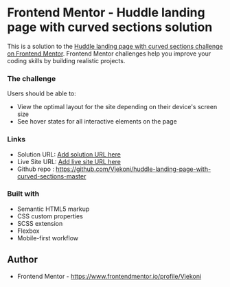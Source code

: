 # Frontend Mentor - Huddle landing page with curved sections solution

This is a solution to the [Huddle landing page with curved sections challenge on Frontend Mentor](https://www.frontendmentor.io/challenges/huddle-landing-page-with-curved-sections-5ca5ecd01e82137ec91a50f2). Frontend Mentor challenges help you improve your coding skills by building realistic projects. 


### The challenge

Users should be able to:

- View the optimal layout for the site depending on their device's screen size
- See hover states for all interactive elements on the page

### Links

- Solution URL: [Add solution URL here](https://your-solution-url.com)
- Live Site URL: [Add live site URL here](https://your-live-site-url.com)
- Github repo : https://github.com/Vjekoni/huddle-landing-page-with-curved-sections-master

### Built with

- Semantic HTML5 markup
- CSS custom properties
- SCSS extension
- Flexbox
- Mobile-first workflow


## Author

- Frontend Mentor - https://www.frontendmentor.io/profile/Vjekoni